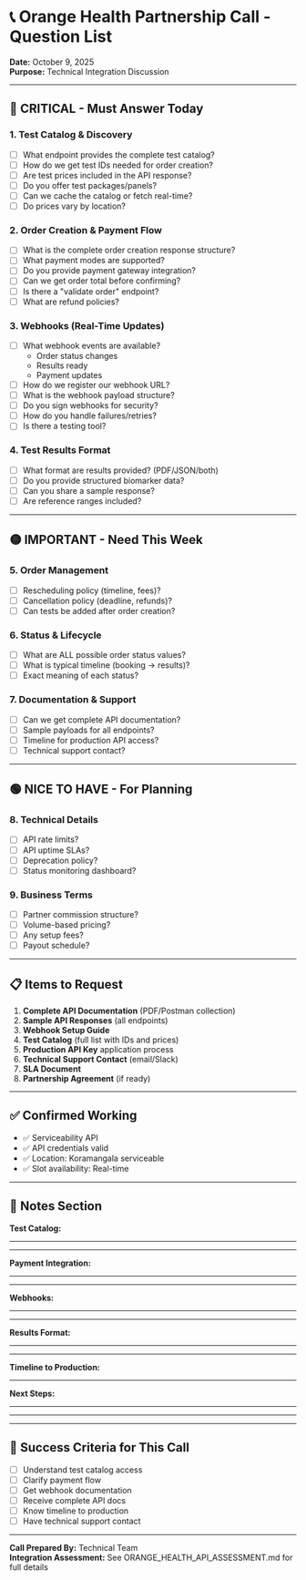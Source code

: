 # 📞 Orange Health Partnership Call - Question List
**Date:** October 9, 2025  
**Purpose:** Technical Integration Discussion

---

## 🔴 CRITICAL - Must Answer Today

### 1. Test Catalog & Discovery
- [ ] What endpoint provides the complete test catalog?
- [ ] How do we get test IDs needed for order creation?
- [ ] Are test prices included in the API response?
- [ ] Do you offer test packages/panels?
- [ ] Can we cache the catalog or fetch real-time?
- [ ] Do prices vary by location?

### 2. Order Creation & Payment Flow
- [ ] What is the complete order creation response structure?
- [ ] What payment modes are supported?
- [ ] Do you provide payment gateway integration?
- [ ] Can we get order total before confirming?
- [ ] Is there a "validate order" endpoint?
- [ ] What are refund policies?

### 3. Webhooks (Real-Time Updates)
- [ ] What webhook events are available?
  - Order status changes
  - Results ready
  - Payment updates
- [ ] How do we register our webhook URL?
- [ ] What is the webhook payload structure?
- [ ] Do you sign webhooks for security?
- [ ] How do you handle failures/retries?
- [ ] Is there a testing tool?

### 4. Test Results Format
- [ ] What format are results provided? (PDF/JSON/both)
- [ ] Do you provide structured biomarker data?
- [ ] Can you share a sample response?
- [ ] Are reference ranges included?

---

## 🟡 IMPORTANT - Need This Week

### 5. Order Management
- [ ] Rescheduling policy (timeline, fees)?
- [ ] Cancellation policy (deadline, refunds)?
- [ ] Can tests be added after order creation?

### 6. Status & Lifecycle
- [ ] What are ALL possible order status values?
- [ ] What is typical timeline (booking → results)?
- [ ] Exact meaning of each status?

### 7. Documentation & Support
- [ ] Can we get complete API documentation?
- [ ] Sample payloads for all endpoints?
- [ ] Timeline for production API access?
- [ ] Technical support contact?

---

## 🟢 NICE TO HAVE - For Planning

### 8. Technical Details
- [ ] API rate limits?
- [ ] API uptime SLAs?
- [ ] Deprecation policy?
- [ ] Status monitoring dashboard?

### 9. Business Terms
- [ ] Partner commission structure?
- [ ] Volume-based pricing?
- [ ] Any setup fees?
- [ ] Payout schedule?

---

## 📋 Items to Request

1. **Complete API Documentation** (PDF/Postman collection)
2. **Sample API Responses** (all endpoints)
3. **Webhook Setup Guide**
4. **Test Catalog** (full list with IDs and prices)
5. **Production API Key** application process
6. **Technical Support Contact** (email/Slack)
7. **SLA Document**
8. **Partnership Agreement** (if ready)

---

## ✅ Confirmed Working

- ✅ Serviceability API
- ✅ API credentials valid
- ✅ Location: Koramangala serviceable
- ✅ Slot availability: Real-time

---

## 📝 Notes Section

**Test Catalog:**
_____________________________________
_____________________________________

**Payment Integration:**
_____________________________________
_____________________________________

**Webhooks:**
_____________________________________
_____________________________________

**Results Format:**
_____________________________________
_____________________________________

**Timeline to Production:**
_____________________________________

**Next Steps:**
_____________________________________
_____________________________________

---

## 🎯 Success Criteria for This Call

- [ ] Understand test catalog access
- [ ] Clarify payment flow
- [ ] Get webhook documentation
- [ ] Receive complete API docs
- [ ] Know timeline to production
- [ ] Have technical support contact

---

**Call Prepared By:** Technical Team  
**Integration Assessment:** See ORANGE_HEALTH_API_ASSESSMENT.md for full details

